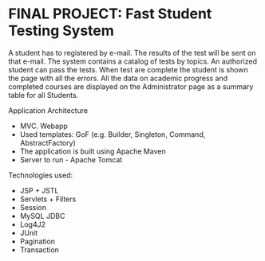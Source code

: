 # FINAL PROJECT: Fast Student Testing System

A student has to registered by e-mail. The results of the test will be sent on that e-mail. 
The system contains a catalog of tests by topics. An authorized student can pass the tests. 
When test are complete the student is shown the page with all the errors.
All the data on academic progress and completed courses are displayed on the Administrator page as a summary table for all Students.

Application Architecture
- MVC. Webapp
- Used templates: GoF (e.g. Builder, Singleton, Command, AbstractFactory)
- The application is built using Apache Maven
- Server to run - Apache Tomcat

Technologies used:
- JSP + JSTL
- Servlets + Filters
- Session
- MySQL JDBC
- Log4J2
- JUnit
- Pagination
- Transaction
